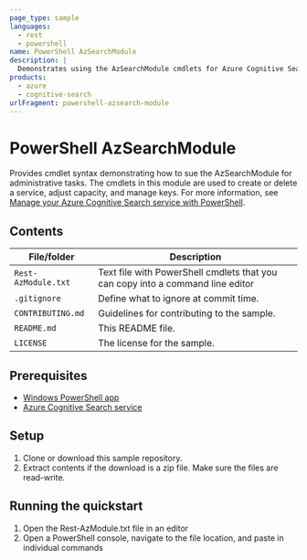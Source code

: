 ```yaml
---
page_type: sample
languages:
  - rest
  - powershell
name: PowerShell AzSearchModule
description: |
  Demonstrates using the AzSearchModule cmdlets for Azure Cognitive Search service, capacity, and key administration.
products:
  - azure
  - cognitive-search
urlFragment: powershell-azsearch-module
---
```


# PowerShell AzSearchModule

Provides cmdlet syntax demonstrating how to sue the AzSearchModule for administrative tasks. The cmdlets in this module are used to create or delete a service, adjust capacity, and manage keys. For more information, see [Manage your Azure Cognitive Search service with PowerShell](https://docs.microsoft.com/azure/search/search-manage-powershell).

## Contents

| File/folder | Description |
|-------------|-------------|
| `Rest-AzModule.txt` | Text file with PowerShell cmdlets that you can copy into a command line editor |
| `.gitignore` | Define what to ignore at commit time. |
| `CONTRIBUTING.md` | Guidelines for contributing to the sample. |
| `README.md` | This README file. |
| `LICENSE`   | The license for the sample. |

## Prerequisites

- [Windows PowerShell app](https://docs.microsoft.com/powershell/scripting/components/ise/introducing-the-windows-powershell-ise?view=powershell-6)
- [Azure Cognitive Search service](https://docs.microsoft.com/azure/search/search-create-service-portal)

## Setup

1. Clone or download this sample repository.
1. Extract contents if the download is a zip file. Make sure the files are read-write.

## Running the quickstart
1. Open the Rest-AzModule.txt file in an editor
1. Open a PowerShell console, navigate to the file location, and paste in individual commands